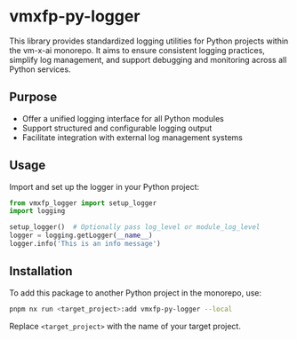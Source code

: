 # vmxfp-py-logger

This library provides standardized logging utilities for Python projects within the vm-x-ai monorepo. It aims to ensure consistent logging practices, simplify log management, and support debugging and monitoring across all Python services.

## Purpose

- Offer a unified logging interface for all Python modules
- Support structured and configurable logging output
- Facilitate integration with external log management systems

## Usage

Import and set up the logger in your Python project:

```python
from vmxfp_logger import setup_logger
import logging

setup_logger()  # Optionally pass log_level or module_log_level
logger = logging.getLogger(__name__)
logger.info('This is an info message')
```

## Installation

To add this package to another Python project in the monorepo, use:

```bash
pnpm nx run <target_project>:add vmxfp-py-logger --local
```

Replace `<target_project>` with the name of your target project.
